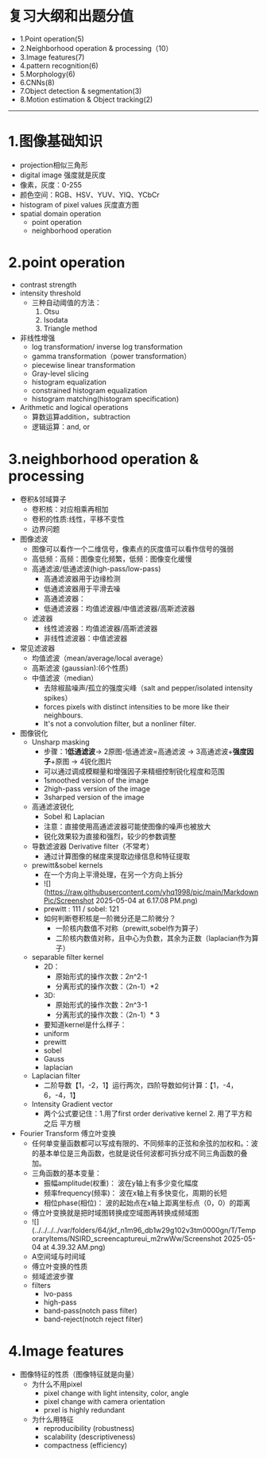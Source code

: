 # 复习大纲和出题分值
- 1.Point operation(5)
- 2.Neighborhood operation & processing（10）
- 3.Image features(7)
- 4.pattern recognition(6)
- 5.Morphology(6)
- 6.CNNs(8)
- 7.Object detection & segmentation(3)
- 8.Motion estimation & Object tracking(2)
------------------------
# 1.图像基础知识
- projection相似三角形
- digital image 强度就是灰度
- 像素，灰度：0-255
- 颜色空间：RGB、HSV、YUV、YIQ、YCbCr
- histogram of pixel values 灰度直方图
- spatial domain operation
  - point operation
  - neighborhood operation
# 2.point operation
- contrast strength
- intensity threshold
  - 三种自动阈值的方法：
    1. Otsu
    2. Isodata
    3. Triangle method
- 非线性增强
  - log transformation/ inverse log transformation
  - gamma transformation（power transformation）
  - piecewise linear transformation
  - Gray-level slicing
  - histogram equalization
  - constrained histogram equalization
  - histogram matching(histogram specification)
- Arithmetic and logical operations
  - 算数运算addition，subtraction
  - 逻辑运算：and, or
# 3.neighborhood operation & processing
- 卷积&邻域算子
  - 卷积核：对应相乘再相加
  - 卷积的性质:线性，平移不变性
  - 边界问题
- 图像滤波
  - 图像可以看作一个二维信号，像素点的灰度值可以看作信号的强弱
  - 高低频：高频：图像变化频繁，低频：图像变化缓慢
  - 高通滤波/低通滤波(high-pass/low-pass)
    - 高通滤波器用于边缘检测
    - 低通滤波器用于平滑去噪
    - 高通滤波器：
    - 低通滤波器：均值滤波器/中值滤波器/高斯滤波器
  - 滤波器
    - 线性滤波器：均值滤波器/高斯滤波器
    - 非线性滤波器：中值滤波器
- 常见滤波器
  - 均值滤波（mean/average/local average）
  - 高斯滤波 (gaussian):(6个性质)
  - 中值滤波（median）
    - 去除椒盐噪声/孤立的强度尖峰（salt and pepper/isolated intensity spikes）
    - forces pixels with distinct intensities to be more like their neighbours.
    - It's not a convolution filter, but a nonliner filter.
- 图像锐化
  - Unsharp masking
    - 步骤：1**低通滤波**-> 2原图-低通滤波=高通滤波 -> 3高通滤波+**强度因子**+原图 -> 4锐化图片
    - 可以通过调成模糊量和增强因子来精细控制锐化程度和范围
    - 1smoothed version of the image
    - 2high-pass version of the image
    - 3sharped version of the image
  - 高通滤波锐化
    - Sobel 和 Laplacian 
    - 注意：直接使用高通滤波器可能使图像的噪声也被放大
    - 锐化效果较为直接和强烈，较少的参数调整
  - 导数滤波器 Derivative filter（不常考）
    - 通过计算图像的梯度来提取边缘信息和特征提取
  - prewitt&sobel kernels
    - 在一个方向上平滑处理，在另一个方向上拆分
    - ![](https://raw.githubusercontent.com/yhq1998/pic/main/MarkdownPic/Screenshot 2025-05-04 at 6.17.08 PM.png)
    - prewitt : 111 / sobel: 121
    - 如何判断卷积核是一阶微分还是二阶微分？
      - 一阶核内数值不对称（prewitt,sobel作为算子）
      - 二阶核内数值对称，且中心为负数，其余为正数（laplacian作为算子）
  - separable filter kernel
    - 2D：
      - 原始形式的操作次数：2n^2-1
      - 分离形式的操作次数：（2n-1）*2
    - 3D:
      - 原始形式的操作次数：2n^3-1
      - 分离形式的操作次数：（2n-1）* 3
    - 要知道kernel是什么样子：
    - uniform 
    - prewitt 
    - sobel 
    - Gauss
    - laplacian
  - Laplacian filter
    - 二阶导数【1，-2，1】运行两次，四阶导数如何计算：【1，-4，6，-4，1】
  - Intensity Gradient vector
    - 两个公式要记住：1.用了first order derivative kernel 2. 用了平方和 之后 平方根
- Fourier Transform 傅立叶变换
  - 任何单变量函数都可以写成有限的、不同频率的正弦和余弦的加权和。：波的基本单位是三角函数，也就是说任何波都可拆分成不同三角函数的叠加。
  - 三角函数的基本变量：
    - 振幅amplitude(权重)： 波在y轴上有多少变化幅度
    - 频率frequency(频率)： 波在x轴上有多快变化，周期的长短
    - 相位phase(相位)： 波的起始点在x轴上距离坐标点（0，0）的距离
  - 傅立叶变换就是把时域图转换成空域图再转换成频域图
  - ![](../../../../var/folders/64/jkf_n1m96_db1w29g102v3tm0000gn/T/TemporaryItems/NSIRD_screencaptureui_m2rwWw/Screenshot 2025-05-04 at 4.39.32 AM.png)
  - A空间域与时间域
  - 傅立叶变换的性质
  - 频域滤波步骤
  - filters
    - lvo-pass
    - high-pass
    - band-pass(notch pass filter)
    - band-reject(notch reject filter)
#  4.Image features
- 图像特征的性质（图像特征就是向量）
  - 为什么不用pixel
    - pixel change with light intensity, color, angle
    - pixel change with camera orientation
    - prxel is highly redundant
  - 为什么用特征
    - reproducibility (robustness)
    - scalability (descriptiveness)
    - compactness (efficiency)